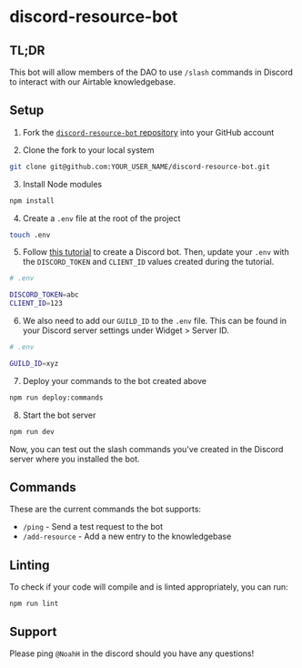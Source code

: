# discord-resource-bot

## TL;DR

This bot will allow members of the DAO to use `/slash` commands in Discord to interact with our Airtable knowledgebase.

## Setup

1. Fork the [`discord-resource-bot` repository](https://github.com/Developer-DAO/discord-resource-bot) into your GitHub account

2. Clone the fork to your local system

```bash
git clone git@github.com:YOUR_USER_NAME/discord-resource-bot.git
```

3. Install Node modules

```bash
npm install
```

4. Create a `.env` file at the root of the project

```bash
touch .env
```

5. Follow [this tutorial](https://discordjs.guide/preparations/setting-up-a-bot-application.html) to create a Discord bot. Then, update your `.env` with the `DISCORD_TOKEN` and `CLIENT_ID` values created during the tutorial.

```bash
# .env

DISCORD_TOKEN=abc
CLIENT_ID=123
```

6. We also need to add our `GUILD_ID` to the `.env` file. This can be found in your Discord server settings under Widget > Server ID.

```bash
# .env

GUILD_ID=xyz
```

7. Deploy your commands to the bot created above

```bash
npm run deploy:commands
```

8. Start the bot server

```bash
npm run dev
```

Now, you can test out the slash commands you've created in the Discord server where you installed the bot.

## Commands

These are the current commands the bot supports:

- `/ping` - Send a test request to the bot
- `/add-resource` - Add a new entry to the knowledgebase

## Linting

To check if your code will compile and is linted appropriately, you can run:

```
npm run lint
```

## Support

Please ping `@NoahH` in the discord should you have any questions!
